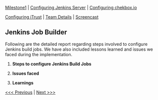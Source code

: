 [Milestone1](README.md) | [Configuring Jenkins Server](Jenkins.md) | [Configuring chekbox.io](Checkbox.md)

[Configuring iTrust](ITrust.md) | [Team Details](Team.md) | [Screencast](Screencast.md)

Jenkins Job Builder
----------------------------------

Following are the detailed report regarding steps involved to configure Jenkins build jobs. We have also included lessons learned and issues we faced during the implementation.

1. **Steps to configure Jenkins Build Jobs**

2. **Issues faced**

3. **Learnings**

[<<< Previous](Jenkins.md) | [Next >>>](Checkbox.md)